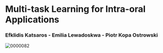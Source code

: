 # Multi-task Learning for Intra-oral Applications
### Efklidis Katsaros - Emilia Lewadoskwa - Piotr Kopa Ostrowski

![0000082](https://user-images.githubusercontent.com/33196609/132336892-9faa27a8-7303-4c52-b029-473638c7683c.png)
